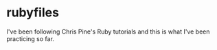 # rubyfiles
I've been following Chris Pine's Ruby tutorials and this is what I've been practicing so far.
